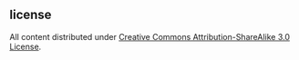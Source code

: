 license
-------

All content distributed under [Creative Commons Attribution-ShareAlike 3.0 License](https://creativecommons.org/licenses/by-sa/3.0/).
